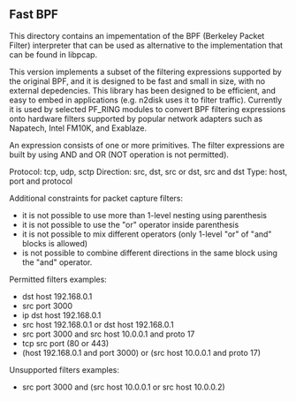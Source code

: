 Fast BPF
--------

This directory contains an impementation of the BPF (Berkeley Packet Filter) interpreter 
that can be used as alternative to the implementation that can be found in libpcap.

This version implements a subset of the filtering expressions supported by the original BPF, 
and it is designed to be fast and small in size, with no external depedencies. 
This library has been designed to be efficient, and easy to embed in applications (e.g. n2disk 
uses it to filter traffic). Currently it is used by selected PF_RING modules to convert BPF 
filtering expressions onto hardware filters supported by popular network adapters such as 
Napatech, Intel FM10K, and Exablaze.

An expression consists of one or more primitives. 
The filter expressions are built by using AND and OR (NOT operation is not 
permitted).

Protocol: tcp, udp, sctp
Direction: src, dst, src or dst, src and dst
Type: host, port and protocol

Additional constraints for packet capture filters:
 - it is not possible to use more than 1-level nesting using parenthesis
 - it is not possible to use the "or" operator inside parenthesis
 - it is not possible to mix different operators (only 1-level "or" of "and" 
   blocks is allowed)
 - is not possible to combine different directions in the same block using
   the "and" operator.

Permitted filters examples:
 - dst host 192.168.0.1                              
 - src port 3000                                     
 - ip dst host 192.168.0.1                           
 - src host 192.168.0.1 or dst host 192.168.0.1     
 - src port 3000 and src host 10.0.0.1 and proto 17  
 - tcp src port (80 or 443)
 - (host 192.168.0.1 and port 3000) or (src host 10.0.0.1 and proto 17)

Unsupported filters examples:
 - src port 3000 and (src host 10.0.0.1 or src host 10.0.0.2)
